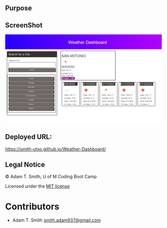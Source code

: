 ## Purpose



## ScreenShot
![](./assets/Screenshot.PNG)

## Deployed URL: 
<https://smith-utxo.github.io/Weather-Dashboard/>

## Legal Notice
 © Adam T. Smith, U of M Coding Boot Camp 

Licensed under the [MIT license](LICENSE)


# Contributors 
- Adam T. Smith <smith.adam937@gmail.com> 